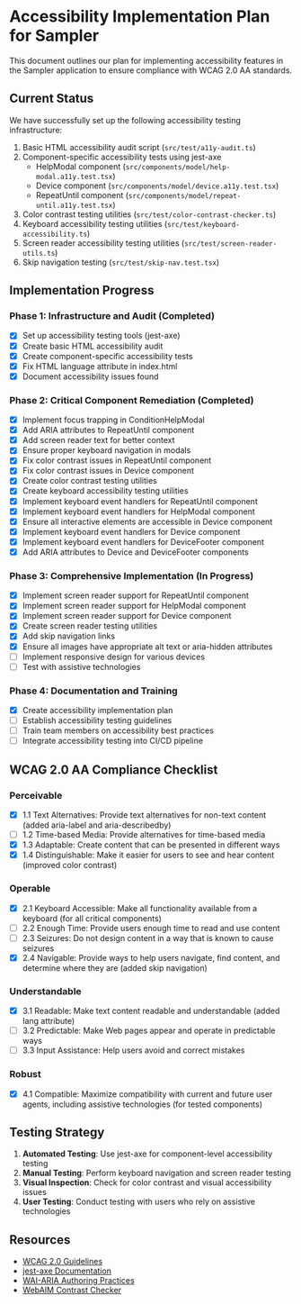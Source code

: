 # Accessibility Implementation Plan for Sampler

This document outlines our plan for implementing accessibility features in the Sampler application to ensure compliance with WCAG 2.0 AA standards.

## Current Status

We have successfully set up the following accessibility testing infrastructure:

1. Basic HTML accessibility audit script (`src/test/a11y-audit.ts`)
2. Component-specific accessibility tests using jest-axe
   - HelpModal component (`src/components/model/help-modal.a11y.test.tsx`)
   - Device component (`src/components/model/device.a11y.test.tsx`)
   - RepeatUntil component (`src/components/model/repeat-until.a11y.test.tsx`)
3. Color contrast testing utilities (`src/test/color-contrast-checker.ts`)
4. Keyboard accessibility testing utilities (`src/test/keyboard-accessibility.ts`)
5. Screen reader accessibility testing utilities (`src/test/screen-reader-utils.ts`)
6. Skip navigation testing (`src/test/skip-nav.test.tsx`)

## Implementation Progress

### Phase 1: Infrastructure and Audit (Completed)

- [x] Set up accessibility testing tools (jest-axe)
- [x] Create basic HTML accessibility audit
- [x] Create component-specific accessibility tests
- [x] Fix HTML language attribute in index.html
- [x] Document accessibility issues found

### Phase 2: Critical Component Remediation (Completed)

- [x] Implement focus trapping in ConditionHelpModal
- [x] Add ARIA attributes to RepeatUntil component
- [x] Add screen reader text for better context
- [x] Ensure proper keyboard navigation in modals
- [x] Fix color contrast issues in RepeatUntil component
- [x] Fix color contrast issues in Device component
- [x] Create color contrast testing utilities
- [x] Create keyboard accessibility testing utilities
- [x] Implement keyboard event handlers for RepeatUntil component
- [x] Implement keyboard event handlers for HelpModal component
- [x] Ensure all interactive elements are accessible in Device component
- [x] Implement keyboard event handlers for Device component
- [x] Implement keyboard event handlers for DeviceFooter component
- [x] Add ARIA attributes to Device and DeviceFooter components

### Phase 3: Comprehensive Implementation (In Progress)

- [x] Implement screen reader support for RepeatUntil component
- [x] Implement screen reader support for HelpModal component
- [x] Implement screen reader support for Device component
- [x] Create screen reader testing utilities
- [x] Add skip navigation links
- [x] Ensure all images have appropriate alt text or aria-hidden attributes
- [ ] Implement responsive design for various devices
- [ ] Test with assistive technologies

### Phase 4: Documentation and Training

- [x] Create accessibility implementation plan
- [ ] Establish accessibility testing guidelines
- [ ] Train team members on accessibility best practices
- [ ] Integrate accessibility testing into CI/CD pipeline

## WCAG 2.0 AA Compliance Checklist

### Perceivable

- [x] 1.1 Text Alternatives: Provide text alternatives for non-text content (added aria-label and aria-describedby)
- [ ] 1.2 Time-based Media: Provide alternatives for time-based media
- [x] 1.3 Adaptable: Create content that can be presented in different ways
- [x] 1.4 Distinguishable: Make it easier for users to see and hear content (improved color contrast)

### Operable

- [x] 2.1 Keyboard Accessible: Make all functionality available from a keyboard (for all critical components)
- [ ] 2.2 Enough Time: Provide users enough time to read and use content
- [ ] 2.3 Seizures: Do not design content in a way that is known to cause seizures
- [x] 2.4 Navigable: Provide ways to help users navigate, find content, and determine where they are (added skip navigation)

### Understandable

- [x] 3.1 Readable: Make text content readable and understandable (added lang attribute)
- [ ] 3.2 Predictable: Make Web pages appear and operate in predictable ways
- [ ] 3.3 Input Assistance: Help users avoid and correct mistakes

### Robust

- [x] 4.1 Compatible: Maximize compatibility with current and future user agents, including assistive technologies (for tested components)

## Testing Strategy

1. **Automated Testing**: Use jest-axe for component-level accessibility testing
2. **Manual Testing**: Perform keyboard navigation and screen reader testing
3. **Visual Inspection**: Check for color contrast and visual accessibility issues
4. **User Testing**: Conduct testing with users who rely on assistive technologies

## Resources

- [WCAG 2.0 Guidelines](https://www.w3.org/TR/WCAG20/)
- [jest-axe Documentation](https://github.com/nickcolley/jest-axe)
- [WAI-ARIA Authoring Practices](https://www.w3.org/TR/wai-aria-practices-1.1/)
- [WebAIM Contrast Checker](https://webaim.org/resources/contrastchecker/) 